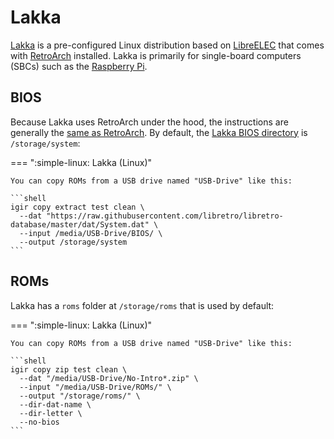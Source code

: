 # Lakka

[Lakka](https://www.lakka.tv/) is a pre-configured Linux distribution based on [LibreELEC](https://libreelec.tv/) that comes with [RetroArch](https://www.retroarch.com/) installed. Lakka is primarily for single-board computers (SBCs) such as the [Raspberry Pi](https://www.raspberrypi.com/).

## BIOS

Because Lakka uses RetroArch under the hood, the instructions are generally the [same as RetroArch](retroarch.md). By default, the [Lakka BIOS directory](https://www.lakka.tv/doc/Accessing-Lakka-filesystem/) is `/storage/system`:

=== ":simple-linux: Lakka (Linux)"

    You can copy ROMs from a USB drive named "USB-Drive" like this:

    ```shell
    igir copy extract test clean \
      --dat "https://raw.githubusercontent.com/libretro/libretro-database/master/dat/System.dat" \
      --input /media/USB-Drive/BIOS/ \
      --output /storage/system
    ```

## ROMs

Lakka has a `roms` folder at `/storage/roms` that is used by default:

=== ":simple-linux: Lakka (Linux)"

    You can copy ROMs from a USB drive named "USB-Drive" like this:

    ```shell
    igir copy zip test clean \
      --dat "/media/USB-Drive/No-Intro*.zip" \
      --input "/media/USB-Drive/ROMs/" \
      --output "/storage/roms/" \
      --dir-dat-name \
      --dir-letter \
      --no-bios
    ```
